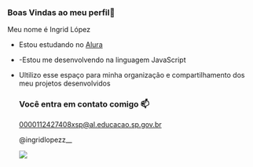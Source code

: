 ### Boas Vindas ao meu perfil💙

Meu nome é Ingrid López

- Estou estudando no [Alura](https://www.alura.com.br)
- -Estou me desenvolvendo na linguagem JavaScript
- Ultilizo esse espaço para minha organização e compartilhamento dos meu projetos desenvolvidos

  ### Você entra em contato comigo 📫

  0000112427408xsp@al.educacao.sp.gov.br
  
  @ingridlopezz__


  ![](https://media.tenor.com/by37VK-1V_sAAAAM/to-hot.gif)
